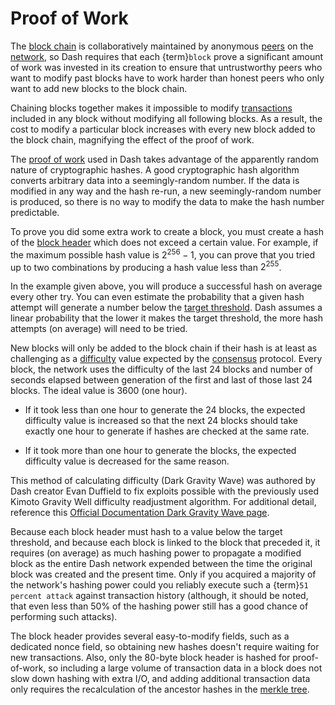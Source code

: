 # Proof of Work

The [block chain](../resources/glossary.md#block-chain) is collaboratively maintained by anonymous [peers](../resources/glossary.md#peer) on the [network](../resources/glossary.md#network), so Dash requires that each {term}`block` prove a significant amount of work was invested in its creation to ensure that untrustworthy peers who want to modify past blocks have to work harder than honest peers who only want to add new blocks to the block chain.

Chaining blocks together makes it impossible to modify [transactions](../resources/glossary.md#transaction) included in any block without modifying all following blocks. As a result, the cost to modify a particular block increases with every new block added to the block chain, magnifying the effect of the proof of work.

The [proof of work](../resources/glossary.md#proof-of-work) used in Dash takes advantage of the apparently random nature of cryptographic hashes. A good cryptographic hash algorithm converts arbitrary data into a seemingly-random number. If the data is modified in any way and the hash re-run, a new seemingly-random number is produced, so there is no way to modify the data to make the hash number predictable.

To prove you did some extra work to create a block, you must create a hash of the [block header](../resources/glossary.md#block-header) which does not exceed a certain value. For example, if the maximum possible hash value is <span class="math">2<sup>256</sup> − 1</span>, you can prove that you tried up to two combinations by producing a hash value less than <span class="math">2<sup>255</sup></span>.

In the example given above, you will produce a successful hash on average every other try. You can even estimate the probability that a given hash attempt will generate a number below the [target threshold](../resources/glossary.md#target). Dash assumes a linear probability that the lower it makes the target threshold, the more hash attempts (on average) will need to be tried.

New blocks will only be added to the block chain if their hash is at least as challenging as a [difficulty](../resources/glossary.md#difficulty) value expected by the [consensus](../resources/glossary.md#consensus) protocol. Every block, the network uses the difficulty of the last 24 blocks and number of seconds elapsed between generation of the first and last of those last 24 blocks. The ideal value is 3600 (one hour).

* If it took less than one hour to generate the 24 blocks, the expected difficulty value is increased so that the next 24 blocks should take exactly one hour to generate if hashes are checked at the same rate.

* If it took more than one hour to generate the blocks, the expected difficulty value is decreased for the same reason.

This method of calculating difficulty (Dark Gravity Wave) was authored by Dash creator Evan Duffield to fix exploits possible with the previously used Kimoto Gravity Well difficulty readjustment algorithm. For additional detail, reference this [Official Documentation Dark Gravity Wave page](https://docs.dash.org/en/stable/introduction/features.html#dark-gravity-wave).

Because each block header must hash to a value below the target threshold, and because each block is linked to the block that preceded it, it requires (on average) as much hashing power to propagate a modified block as the entire Dash network expended between the time the original block was created and the present time. Only if you acquired a majority of the network's hashing power could you reliably execute such a {term}`51 percent attack` against transaction history (although, it should be noted, that even less than 50% of the hashing power still has a good chance of performing such attacks).

The block header provides several easy-to-modify fields, such as a dedicated nonce field, so obtaining new hashes doesn't require waiting for new transactions. Also, only the 80-byte block header is hashed for proof-of-work, so including a large volume of transaction data in a block does not slow down hashing with extra I/O, and adding additional transaction data only requires the recalculation of the ancestor hashes in the [merkle tree](../resources/glossary.md#merkle-tree).
